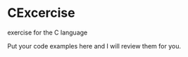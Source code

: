 # CExcercise
exercise for the C language

Put your code examples here and I will review them for you.

